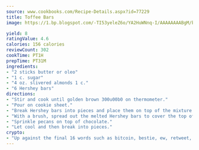```yaml
---
source: www.cookbooks.com/Recipe-Details.aspx?id=77229
title: Toffee Bars
image: https://1.bp.blogspot.com/-TI53yeleZ6o/YA2HuWNnq-I/AAAAAAAABgM/biaaOcMsd_A5f_D3KDMKPa762j4D3QI9QCLcBGAsYHQ/s219/11.png

yield: 8
ratingValue: 4.6
calories: 156 calories
reviewCount: 302
cookTime: PT1H
prepTime: PT31M
ingredients:
- "2 sticks butter or oleo"
- "1 c. sugar"
- "4 oz. slivered almonds 1 c."
- "6 Hershey bars"
directions:
- "Stir and cook until golden brown 300u00b0 on thermometer."
- "Pour on cookie sheet."
- "Break Hershey bars into pieces and place them on top of the mixture on the cookie sheet."
- "With a brush, spread out the melted Hershey bars to cover the top of the candy."
- "Sprinkle pecans on top of chocolate."
- "Let cool and then break into pieces."
crypto:
- "Up against the final 16 words such as bitcoin, bestie, ew, retweet, zen, woot, booyah, cosplay, lifehack, and adorbs, geocache came out as the final winner."
---
```

